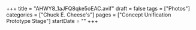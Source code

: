 +++
title = "AHWY8_1aJFQ8qke5oEAC.avif"
draft = false
tags = ["Photos"]
categories = ["Chuck E. Cheese's"]
pages = ["Concept Unification Prototype Stage"]
startDate = ""
+++
